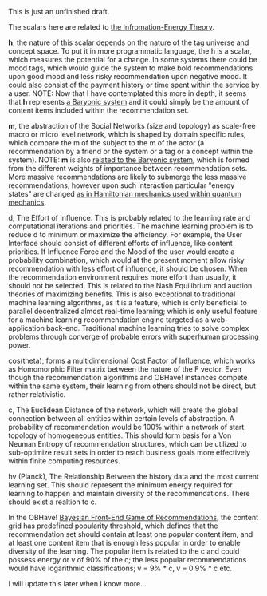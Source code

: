 This is just an unfinished draft.

The scalars here are related to [the Infromation-Energy Theory](https://medium.com/not-science-just-a-theory/not-science-just-a-theory-information-energy-theory-c21e5a6c874a).

**h**, the nature of this scalar depends on the nature of the tag universe and concept space. To put it in more programmatic language, the h is a scalar, which measures the potential for a change. In some systems there could be mood tags, which would guide the system to make bold recommendations upon good mood and less risky recommendation upon negative mood. It could also consist of the payment history or time spent within the service by a user. NOTE: Now that I have contemplated this more in depth, it seems that **h** represents [a Baryonic system](https://medium.com/project-obhave/obhave-the-baryon-number-of-the-content-grid-as-iteration-reducer-7ef61c231079) and it could simply be the amount of content items included within the recommendation set.

**m**, the abstraction of the Social Networks (size and topology) as scale-free macro or micro level network, which is shaped by domain specific rules, which compare the m of the subject to the m of the actor (a recommendation by a friend or the system or a tag or a concept within the system). NOTE: **m** is also [related to the Baryonic system](https://medium.com/project-obhave/obhave-the-baryon-number-of-the-content-grid-as-iteration-reducer-7ef61c231079), which is formed from the different weights of importance between recommendation sets. More massive recommendations are likely to submerge the less massive recommendations, however upon such interaction particular "energy states" are changed [as in Hamiltonian mechanics used within quantum mechanics](https://en.wikipedia.org/wiki/Hamiltonian_(quantum_mechanics)).

d, The Effort of Influence. This is probably related to the learning rate and computational iterations and priorities. The machine learning problem is to reduce d to minimum or maximize the efficiency. For example, the User Interface should consist of different efforts of influence, like content priorities. If Influence Force and the Mood of the user would create a probability combination, which would at the present moment allow risky recommendation with less effort of influence, it should be chosen. When the recommendation environment requires more effort than usually, it should not be selected. This is related to the Nash Equilibrium and auction theories of maximizing benefits. This is also exceptional to traditional machine learning algorithms, as it is a feature, which is only beneficial to parallel decentralized almost real-time learning; which is only useful feature for a machine learning recommendation engine targeted as a web-application back-end. Traditional machine learning tries to solve complex problems through converge of probable errors with superhuman processing power.

cos(theta), forms a multidimensional Cost Factor of Influence, which works as Homomorphic Filter matrix between the nature of the F vector. Even though the recommendation algorithms and OBHave! instances compete within the same system, their learning from others should not be direct, but rather relativistic.

c, The Euclidean Distance of the network, which will create the global connection between all entities within certain levels of abstraction. A probability of recommendation would be 100% within a network of start topology of homogeneous entities. This should form basis for a Von Neuman Entropy of recommendation structures, which can be utilized to sub-optimize result sets in order to reach business goals more effectively within finite computing resources.

hv (Planck), The Relationship Between the history data and the most current learning set. This should represent the minimum energy required for learning to happen and maintain diversity of the recommendations. There should exist a realtion to c.

In the OBHave! [Bayesian Front-End Game of Recommendations](https://medium.com/project-obhave/obhave-bayesian-front-end-game-of-user-stereotypes-902dd718c0a3), the content grid has predefined popularity threshold, which defines that the recommendation set should contain at least one popular content item, and at least one content item that is enough less popular in order to enable diversity of the learning. The popular item is related to the c and could possess energy or v of 90% of the c; the less popular recommendations would have logarithmic classifications; v = 9% * c, v = 0.9% * c etc.

I will update this later when I know more...
